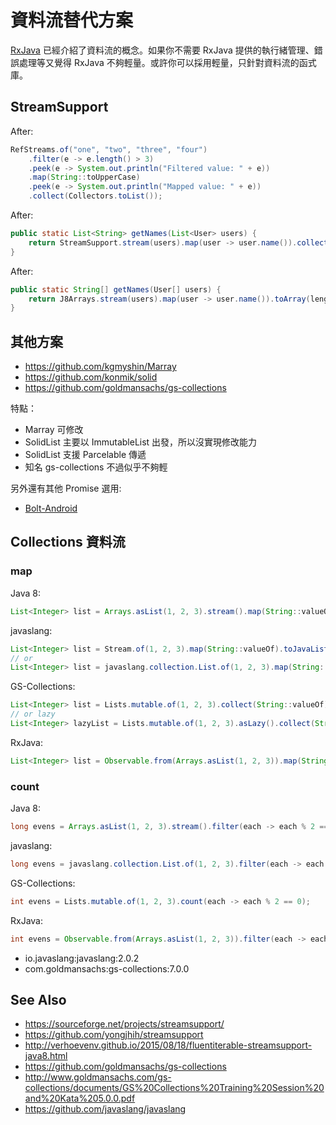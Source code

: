 # 資料流替代方案

[RxJava](RxJava) 已經介紹了資料流的概念。如果你不需要 RxJava  提供的執行緒管理、錯誤處理等又覺得 RxJava 不夠輕量。或許你可以採用輕量，只針對資料流的函式庫。

## StreamSupport

After:

```java
RefStreams.of("one", "two", "three", "four")
    .filter(e -> e.length() > 3)
    .peek(e -> System.out.println("Filtered value: " + e))
    .map(String::toUpperCase)
    .peek(e -> System.out.println("Mapped value: " + e))
    .collect(Collectors.toList());
```

After:

```java
public static List<String> getNames(List<User> users) {
    return StreamSupport.stream(users).map(user -> user.name()).collect(Collectors.toList());
}
```

After:

```java
public static String[] getNames(User[] users) {
    return J8Arrays.stream(users).map(user -> user.name()).toArray(length -> new String[length]);
}
```

## 其他方案

* https://github.com/kgmyshin/Marray
* https://github.com/konmik/solid
* https://github.com/goldmansachs/gs-collections

特點：

* Marray 可修改
* SolidList 主要以 ImmutableList 出發，所以沒實現修改能力
* SolidList 支援 Parcelable 傳遞
* 知名 gs-collections 不過似乎不夠輕

另外還有其他 Promise 選用:

* [Bolt-Android](bolts-android.md)

## Collections 資料流

### map

Java 8:

```java
List<Integer> list = Arrays.asList(1, 2, 3).stream().map(String::valueOf).collect(Collectors.toList());
```

javaslang:

```java
List<Integer> list = Stream.of(1, 2, 3).map(String::valueOf).toJavaList();
// or
List<Integer> list = javaslang.collection.List.of(1, 2, 3).map(String::valueOf).toJavaList();
```

GS-Collections:

```java
List<Integer> list = Lists.mutable.of(1, 2, 3).collect(String::valueOf).toList();
// or lazy
List<Integer> lazyList = Lists.mutable.of(1, 2, 3).asLazy().collect(String::valueOf).toList();
```

RxJava:

```java
List<Integer> list = Observable.from(Arrays.asList(1, 2, 3)).map(String::valueOf).toList().toBlocking().single();
```

### count

Java 8:

```java
long evens = Arrays.asList(1, 2, 3).stream().filter(each -> each % 2 == 0).count();
```

javaslang:

```java
long evens = javaslang.collection.List.of(1, 2, 3).filter(each -> each % 2 == 0).count();
```

GS-Collections:

```java
int evens = Lists.mutable.of(1, 2, 3).count(each -> each % 2 == 0);
```

RxJava:

```java
int evens = Observable.from(Arrays.asList(1, 2, 3)).filter(each -> each % 2 == 0).count().toBlocking().single();
```

* io.javaslang:javaslang:2.0.2
* com.goldmansachs:gs-collections:7.0.0

## See Also

* https://sourceforge.net/projects/streamsupport/
* https://github.com/yongjhih/streamsupport
* http://verhoevenv.github.io/2015/08/18/fluentiterable-streamsupport-java8.html
* https://github.com/goldmansachs/gs-collections
* http://www.goldmansachs.com/gs-collections/documents/GS%20Collections%20Training%20Session%20and%20Kata%205.0.0.pdf
* https://github.com/javaslang/javaslang

